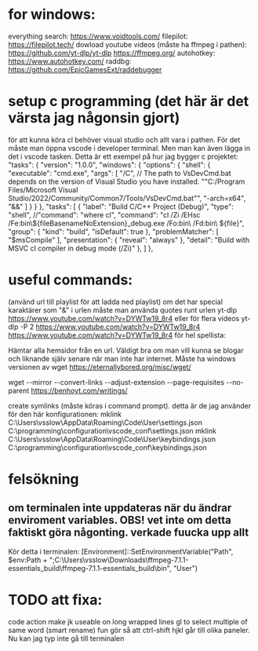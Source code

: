 # for windows:
everything search: https://www.voidtools.com/
filepilot: https://filepilot.tech/
dowload youtube videos (måste ha ffmpeg i pathen): https://github.com/yt-dlp/yt-dlp  https://ffmpeg.org/
autohotkey: https://www.autohotkey.com/
raddbg: https://github.com/EpicGamesExt/raddebugger

# setup c programming (det här är det värsta jag någonsin gjort)
för att kunna köra cl behöver visual studio och allt vara i pathen. För det måste man öppna vscode i developer terminal. Men man kan även lägga in det i vscode tasken. Detta är ett exempel på hur jag bygger c projektet: 
	"tasks": {
		"version": "1.0.0",
		"windows": {
			"options": {
				"shell": {
					"executable": "cmd.exe",
					"args": [
						"/C",
						// The path to VsDevCmd.bat depends on the version of Visual Studio you have installed.
						"\"C:/Program Files/Microsoft Visual Studio/2022/Community/Common7/Tools/VsDevCmd.bat\"",
          				"-arch=x64",
						"&&"
					]
				}
			}
		},
		"tasks": [
			{
				"label": "Build C/C++ Project (Debug)",
				"type": "shell",
				//"command": "where cl",
				"command": "cl /Zi /EHsc /Fe:bin\\${fileBasenameNoExtension}_debug.exe /Fo:bin\\ /Fd:bin\\ ${file}",
				"group": {
					"kind": "build",
					"isDefault": true
				},
				"problemMatcher": [
					"$msCompile"
				],
				"presentation": {
					"reveal": "always"
				},
				"detail": "Build with MSVC cl compiler in debug mode (/Zi)"
			},
		]
	},



# useful commands: 
(använd url till playlist för att ladda ned playlist) om det har special karaktärer som "&" i urlen måste man använda quotes runt urlen
yt-dlp https://www.youtube.com/watch?v=DYWTw19_8r4
eller för flera videos
yt-dlp -P 2 https://www.youtube.com/watch?v=DYWTw19_8r4 https://www.youtube.com/watch?v=DYWTw19_8r4
för hel spellista:


Hämtar alla hemsidor från en url. Väldigt bra om man vill kunna se blogar och liknande själv senare när man inte har internet. Måste ha windows versionen av wget https://eternallybored.org/misc/wget/

wget --mirror --convert-links --adjust-extension --page-requisites --no-parent https://benhoyt.com/writings/


create symlinks (måste köras i command prompt). detta är de jag använder för den här konfigurationen:
mklink C:\Users\vsslow\AppData\Roaming\Code\User\settings.json C:\programming\configuration\vscode_conf\settings.json
mklink C:\Users\vsslow\AppData\Roaming\Code\User\keybindings.json C:\programming\configuration\vscode_conf\keybindings.json


# felsökning
## om terminalen inte uppdateras när du ändrar enviroment variables. OBS! vet inte om detta faktiskt göra någonting. verkade fuucka upp allt
Kör detta i terminalen: [Environment]::SetEnvironmentVariable("Path", $env:Path + ";C:\Users\vsslow\Downloads\ffmpeg-7.1.1-essentials_build\ffmpeg-7.1.1-essentials_build\bin\", "User")


# TODO att fixa:
code action
make jk useable on long wrapped lines
gl to select multiple of same word (smart rename) fun
gör så att ctrl-shift hjkl går till olika paneler. Nu kan jag typ inte gå till terminalen
